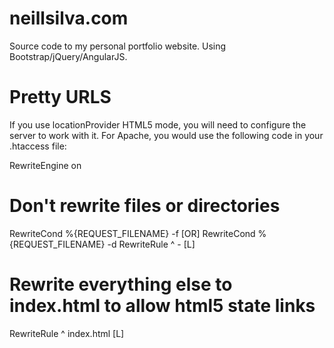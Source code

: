 neillsilva.com
========

Source code to my personal portfolio website. Using Bootstrap/jQuery/AngularJS.

Pretty URLS
========
If you use locationProvider HTML5 mode, you will need to configure the server to work with it.
For Apache, you would use the following code in your .htaccess file:

RewriteEngine on

# Don't rewrite files or directories
RewriteCond %{REQUEST_FILENAME} -f [OR]
RewriteCond %{REQUEST_FILENAME} -d
RewriteRule ^ - [L]

# Rewrite everything else to index.html to allow html5 state links
RewriteRule ^ index.html [L]
